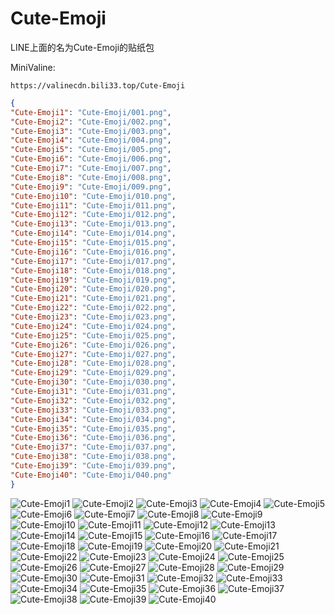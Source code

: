 # Cute-Emoji

LINE上面的名为Cute-Emoji的贴纸包

MiniValine:

`https://valinecdn.bili33.top/Cute-Emoji`

```json
{
"Cute-Emoji1": "Cute-Emoji/001.png",
"Cute-Emoji2": "Cute-Emoji/002.png",
"Cute-Emoji3": "Cute-Emoji/003.png",
"Cute-Emoji4": "Cute-Emoji/004.png",
"Cute-Emoji5": "Cute-Emoji/005.png",
"Cute-Emoji6": "Cute-Emoji/006.png",
"Cute-Emoji7": "Cute-Emoji/007.png",
"Cute-Emoji8": "Cute-Emoji/008.png",
"Cute-Emoji9": "Cute-Emoji/009.png",
"Cute-Emoji10": "Cute-Emoji/010.png",
"Cute-Emoji11": "Cute-Emoji/011.png",
"Cute-Emoji12": "Cute-Emoji/012.png",
"Cute-Emoji13": "Cute-Emoji/013.png",
"Cute-Emoji14": "Cute-Emoji/014.png",
"Cute-Emoji15": "Cute-Emoji/015.png",
"Cute-Emoji16": "Cute-Emoji/016.png",
"Cute-Emoji17": "Cute-Emoji/017.png",
"Cute-Emoji18": "Cute-Emoji/018.png",
"Cute-Emoji19": "Cute-Emoji/019.png",
"Cute-Emoji20": "Cute-Emoji/020.png",
"Cute-Emoji21": "Cute-Emoji/021.png",
"Cute-Emoji22": "Cute-Emoji/022.png",
"Cute-Emoji23": "Cute-Emoji/023.png",
"Cute-Emoji24": "Cute-Emoji/024.png",
"Cute-Emoji25": "Cute-Emoji/025.png",
"Cute-Emoji26": "Cute-Emoji/026.png",
"Cute-Emoji27": "Cute-Emoji/027.png",
"Cute-Emoji28": "Cute-Emoji/028.png",
"Cute-Emoji29": "Cute-Emoji/029.png",
"Cute-Emoji30": "Cute-Emoji/030.png",
"Cute-Emoji31": "Cute-Emoji/031.png",
"Cute-Emoji32": "Cute-Emoji/032.png",
"Cute-Emoji33": "Cute-Emoji/033.png",
"Cute-Emoji34": "Cute-Emoji/034.png",
"Cute-Emoji35": "Cute-Emoji/035.png",
"Cute-Emoji36": "Cute-Emoji/036.png",
"Cute-Emoji37": "Cute-Emoji/037.png",
"Cute-Emoji38": "Cute-Emoji/038.png",
"Cute-Emoji39": "Cute-Emoji/039.png",
"Cute-Emoji40": "Cute-Emoji/040.png"
}
```
![Cute-Emoji1](https://valinecdn.bili33.top/Cute-Emoji/001.png)
![Cute-Emoji2](https://valinecdn.bili33.top/Cute-Emoji/002.png)
![Cute-Emoji3](https://valinecdn.bili33.top/Cute-Emoji/003.png)
![Cute-Emoji4](https://valinecdn.bili33.top/Cute-Emoji/004.png)
![Cute-Emoji5](https://valinecdn.bili33.top/Cute-Emoji/005.png)
![Cute-Emoji6](https://valinecdn.bili33.top/Cute-Emoji/006.png)
![Cute-Emoji7](https://valinecdn.bili33.top/Cute-Emoji/007.png)
![Cute-Emoji8](https://valinecdn.bili33.top/Cute-Emoji/008.png)
![Cute-Emoji9](https://valinecdn.bili33.top/Cute-Emoji/009.png)
![Cute-Emoji10](https://valinecdn.bili33.top/Cute-Emoji/010.png)
![Cute-Emoji11](https://valinecdn.bili33.top/Cute-Emoji/011.png)
![Cute-Emoji12](https://valinecdn.bili33.top/Cute-Emoji/012.png)
![Cute-Emoji13](https://valinecdn.bili33.top/Cute-Emoji/013.png)
![Cute-Emoji14](https://valinecdn.bili33.top/Cute-Emoji/014.png)
![Cute-Emoji15](https://valinecdn.bili33.top/Cute-Emoji/015.png)
![Cute-Emoji16](https://valinecdn.bili33.top/Cute-Emoji/016.png)
![Cute-Emoji17](https://valinecdn.bili33.top/Cute-Emoji/017.png)
![Cute-Emoji18](https://valinecdn.bili33.top/Cute-Emoji/018.png)
![Cute-Emoji19](https://valinecdn.bili33.top/Cute-Emoji/019.png)
![Cute-Emoji20](https://valinecdn.bili33.top/Cute-Emoji/020.png)
![Cute-Emoji21](https://valinecdn.bili33.top/Cute-Emoji/021.png)
![Cute-Emoji22](https://valinecdn.bili33.top/Cute-Emoji/022.png)
![Cute-Emoji23](https://valinecdn.bili33.top/Cute-Emoji/023.png)
![Cute-Emoji24](https://valinecdn.bili33.top/Cute-Emoji/024.png)
![Cute-Emoji25](https://valinecdn.bili33.top/Cute-Emoji/025.png)
![Cute-Emoji26](https://valinecdn.bili33.top/Cute-Emoji/026.png)
![Cute-Emoji27](https://valinecdn.bili33.top/Cute-Emoji/027.png)
![Cute-Emoji28](https://valinecdn.bili33.top/Cute-Emoji/028.png)
![Cute-Emoji29](https://valinecdn.bili33.top/Cute-Emoji/029.png)
![Cute-Emoji30](https://valinecdn.bili33.top/Cute-Emoji/030.png)
![Cute-Emoji31](https://valinecdn.bili33.top/Cute-Emoji/031.png)
![Cute-Emoji32](https://valinecdn.bili33.top/Cute-Emoji/032.png)
![Cute-Emoji33](https://valinecdn.bili33.top/Cute-Emoji/033.png)
![Cute-Emoji34](https://valinecdn.bili33.top/Cute-Emoji/034.png)
![Cute-Emoji35](https://valinecdn.bili33.top/Cute-Emoji/035.png)
![Cute-Emoji36](https://valinecdn.bili33.top/Cute-Emoji/036.png)
![Cute-Emoji37](https://valinecdn.bili33.top/Cute-Emoji/037.png)
![Cute-Emoji38](https://valinecdn.bili33.top/Cute-Emoji/038.png)
![Cute-Emoji39](https://valinecdn.bili33.top/Cute-Emoji/039.png)
![Cute-Emoji40](https://valinecdn.bili33.top/Cute-Emoji/040.png)